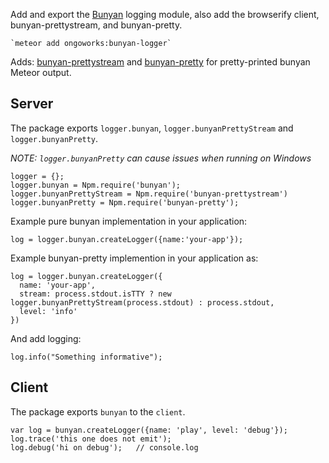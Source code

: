Add and export the [Bunyan](https://github.com/trentm/node-bunyan) logging module, also add the browserify client, bunyan-prettystream, and bunyan-pretty.

    `meteor add ongoworks:bunyan-logger`

Adds: [bunyan-prettystream](https://www.npmjs.com/package/bunyan-prettystream) and
[bunyan-pretty](https://www.npmjs.com/package/bunyan-pretty) for pretty-printed bunyan Meteor output.

## Server

The package exports `logger.bunyan`, `logger.bunyanPrettyStream` and `logger.bunyanPretty`.  

_NOTE: `logger.bunyanPretty` can cause issues when running on Windows_

```
logger = {};
logger.bunyan = Npm.require('bunyan');
logger.bunyanPrettyStream = Npm.require('bunyan-prettystream')
logger.bunyanPretty = Npm.require('bunyan-pretty');
```

Example pure bunyan implementation in your application:
```
log = logger.bunyan.createLogger({name:'your-app'});
```

Example bunyan-pretty implemention in your application as:
```
log = logger.bunyan.createLogger({
  name: 'your-app',
  stream: process.stdout.isTTY ? new logger.bunyanPrettyStream(process.stdout) : process.stdout,
  level: 'info'
})
```

And add logging:

`log.info("Something informative");`

## Client
The package exports `bunyan` to the `client`.

    var log = bunyan.createLogger({name: 'play', level: 'debug'});
    log.trace('this one does not emit');
    log.debug('hi on debug');   // console.log
